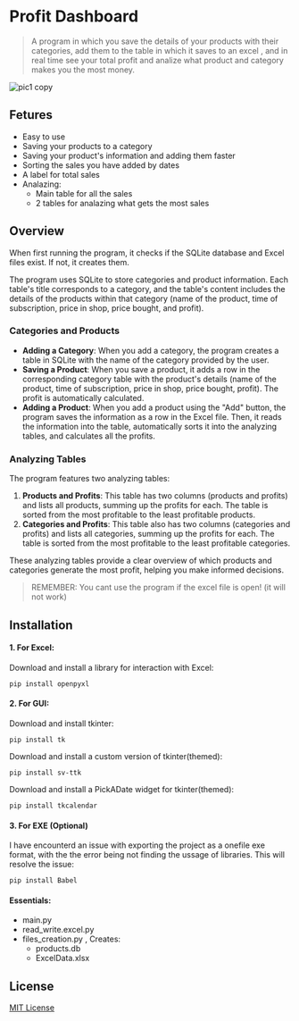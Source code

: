 # Profit Dashboard
>A program in which you save the details of your products with their categories, add them to the table in which it saves to an excel , and in real time see your total profit and analize what product and category makes you the most money.

![pic1 copy](https://github.com/MichaelMarkovsky/Profit-dashboard/assets/133515749/0b878502-d6af-4c35-a8e0-b6608bfd3f41)


## Fetures
- Easy to use
- Saving your products to a category
- Saving your product's information and adding them faster
- Sorting the sales you have added by dates
- A label for total sales 
- Analazing:
  - Main table for all the sales
  - 2 tables for analazing what gets the most sales


## Overview

When first running the program, it checks if the SQLite database and Excel files exist. If not, it creates them.

The program uses SQLite to store categories and product information. Each table's title corresponds to a category, and the table's content includes the details of the products within that category (name of the product, time of subscription, price in shop, price bought, and profit).

### Categories and Products

- **Adding a Category**: When you add a category, the program creates a table in SQLite with the name of the category provided by the user.
- **Saving a Product**: When you save a product, it adds a row in the corresponding category table with the product's details (name of the product, time of subscription, price in shop, price bought, profit). The profit is automatically calculated.
- **Adding a Product**: When you add a product using the "Add" button, the program saves the information as a row in the Excel file. Then, it reads the information into the table, automatically sorts it into the analyzing tables, and calculates all the profits.

### Analyzing Tables

The program features two analyzing tables:
1. **Products and Profits**: This table has two columns (products and profits) and lists all products, summing up the profits for each. The table is sorted from the most profitable to the least profitable products.
2. **Categories and Profits**: This table also has two columns (categories and profits) and lists all categories, summing up the profits for each. The table is sorted from the most profitable to the least profitable categories.

These analyzing tables provide a clear overview of which products and categories generate the most profit, helping you make informed decisions.




> REMEMBER: You cant use the program if the excel file is open! (it will not work)


## Installation
#### 1. For Excel:
Download and install a library for interaction with Excel:
```
pip install openpyxl
```

#### 2. For GUI:
Download and install tkinter:
```
pip install tk
```

Download and install a custom version of tkinter(themed):
```
pip install sv-ttk
```

Download and install a PickADate widget for tkinter(themed):
```
pip install tkcalendar
```
#### 3. For EXE (Optional)
I have encounterd an issue with exporting the project as a onefile exe format,
with the the error being not finding the ussage of libraries.
This will resolve the issue:
```
pip install Babel
```
#### Essentials:
- main.py
- read_write.excel.py
- files_creation.py , Creates:
  - products.db
  - ExcelData.xlsx
  

## License
[MIT License](LICENSE)
